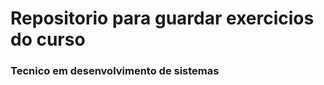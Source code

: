 <h1>Repositorio para guardar exercicios do curso</h1>
<h3>Tecnico em desenvolvimento de sistemas</h3>

